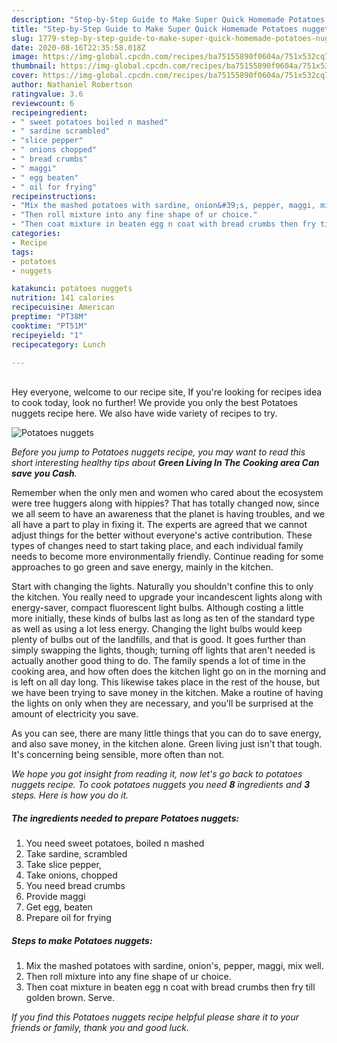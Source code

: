 ```yaml
---
description: "Step-by-Step Guide to Make Super Quick Homemade Potatoes nuggets"
title: "Step-by-Step Guide to Make Super Quick Homemade Potatoes nuggets"
slug: 1779-step-by-step-guide-to-make-super-quick-homemade-potatoes-nuggets
date: 2020-08-16T22:35:58.018Z
image: https://img-global.cpcdn.com/recipes/ba75155890f0604a/751x532cq70/potatoes-nuggets-recipe-main-photo.jpg
thumbnail: https://img-global.cpcdn.com/recipes/ba75155890f0604a/751x532cq70/potatoes-nuggets-recipe-main-photo.jpg
cover: https://img-global.cpcdn.com/recipes/ba75155890f0604a/751x532cq70/potatoes-nuggets-recipe-main-photo.jpg
author: Nathaniel Robertson
ratingvalue: 3.6
reviewcount: 6
recipeingredient:
- " sweet potatoes boiled n mashed"
- " sardine scrambled"
- "slice pepper"
- " onions chopped"
- " bread crumbs"
- " maggi"
- " egg beaten"
- " oil for frying"
recipeinstructions:
- "Mix the mashed potatoes with sardine, onion&#39;s, pepper, maggi, mix well."
- "Then roll mixture into any fine shape of ur choice."
- "Then coat mixture in beaten egg n coat with bread crumbs then fry till golden brown. Serve."
categories:
- Recipe
tags:
- potatoes
- nuggets

katakunci: potatoes nuggets 
nutrition: 141 calories
recipecuisine: American
preptime: "PT38M"
cooktime: "PT51M"
recipeyield: "1"
recipecategory: Lunch

---
```

<br>
Hey everyone, welcome to our recipe site, If you're looking for recipes idea to cook today, look no further! We provide you only the best Potatoes nuggets recipe here. We also have wide variety of recipes to try.
<br>


![Potatoes nuggets](https://img-global.cpcdn.com/recipes/ba75155890f0604a/751x532cq70/potatoes-nuggets-recipe-main-photo.jpg)

<i>Before you jump to Potatoes nuggets recipe, you may want to read this short interesting healthy tips about 
<strong>Green Living In The Cooking area Can save you Cash</strong>.</i>
</br>

Remember when the only men and women who cared about the ecosystem were tree huggers along with hippies? That has totally changed now, since we all seem to have an awareness that the planet is having troubles, and we all have a part to play in fixing it. The experts are agreed that we cannot adjust things for the better without everyone's active contribution. These types of changes need to start taking place, and each individual family needs to become more environmentally friendly. Continue reading for some approaches to go green and save energy, mainly in the kitchen.

Start with changing the lights. Naturally you shouldn't confine this to only the kitchen. You really need to upgrade your incandescent lights along with energy-saver, compact fluorescent light bulbs. Although costing a little more initially, these kinds of bulbs last as long as ten of the standard type as well as using a lot less energy. Changing the light bulbs would keep plenty of bulbs out of the landfills, and that is good. It goes further than simply swapping the lights, though; turning off lights that aren't needed is actually another good thing to do. The family spends a lot of time in the cooking area, and how often does the kitchen light go on in the morning and is left on all day long. This likewise takes place in the rest of the house, but we have been trying to save money in the kitchen. Make a routine of having the lights on only when they are necessary, and you'll be surprised at the amount of electricity you save.

As you can see, there are many little things that you can do to save energy, and also save money, in the kitchen alone. Green living just isn't that tough. It's concerning being sensible, more often than not.


<i>We hope you got insight from reading it, now let's go back to potatoes nuggets recipe. To cook potatoes nuggets you need <strong>8</strong> ingredients and <strong>3</strong> steps. Here is how you do it.
</i>

##### The ingredients needed to prepare Potatoes nuggets:

1. You need  sweet potatoes, boiled n mashed
1. Take  sardine, scrambled
1. Take slice pepper,
1. Take  onions, chopped
1. You need  bread crumbs
1. Provide  maggi
1. Get  egg, beaten
1. Prepare  oil for frying


##### Steps to make Potatoes nuggets:

1. Mix the mashed potatoes with sardine, onion&#39;s, pepper, maggi, mix well.
1. Then roll mixture into any fine shape of ur choice.
1. Then coat mixture in beaten egg n coat with bread crumbs then fry till golden brown. Serve.


<i>If you find this Potatoes nuggets recipe helpful please share it to your friends or family, thank you and good luck.</i>
